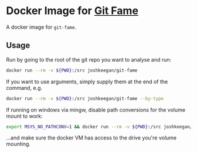 # Docker Image for [Git Fame](https://github.com/oleander/git-fame-rb)
A docker image for `git-fame`.

## Usage
Run by going to the root of the git repo you want to analyse and run:
```bash
docker run --rm -v ${PWD}:/src joshkeegan/git-fame
```

If you want to use arguments, simply supply them at the end of the command, e.g.
```bash
docker run --rm -v ${PWD}:/src joshkeegan/git-fame --by-type
```

If running on windows via mingw, disable path conversions for the volume mount to work:
```bash
export MSYS_NO_PATHCONV=1 && docker run --rm -v ${PWD}:/src joshkeegan/git-fame
```
...and make sure the docker VM has access to the drive you're volume mounting.